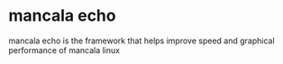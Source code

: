 # mancala echo
mancala echo is the framework that helps improve speed and graphical performance of mancala linux
